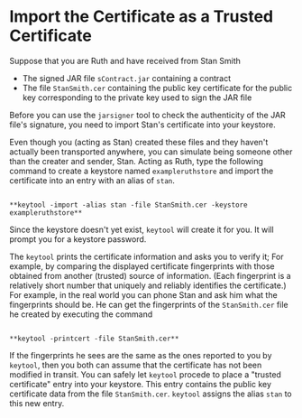 
# Import the Certificate as a Trusted Certificate

Suppose that you are Ruth and have received from Stan Smith

- The signed JAR file `sContract.jar` containing a contract
- The file `StanSmith.cer` containing the public key certificate for the public key corresponding to the private key used to sign the JAR file

Before you can use the `jarsigner` tool to check the authenticity of the JAR file's signature, you need to import Stan's certificate into your keystore.

Even though you (acting as Stan) created these files and they haven't actually been transported anywhere, you can simulate being someone other than the creater and sender, Stan. Acting as Ruth, type the following command to create a keystore named `exampleruthstore` and import the certificate into an entry with an alias of `stan`.

```

**keytool -import -alias stan -file StanSmith.cer -keystore exampleruthstore**

```

Since the keystore doesn't yet exist, `keytool` will create it for you. It will prompt you for a keystore password.

The `keytool` prints the certificate information and asks you to verify it; For example, by comparing the displayed certificate fingerprints with those obtained from another (trusted) source of information. (Each fingerprint is a relatively short number that uniquely and reliably identifies the certificate.) For example, in the real world you can phone Stan and ask him what the fingerprints should be. He can get the fingerprints of the `StanSmith.cer` file he created by executing the command

```

**keytool -printcert -file StanSmith.cer**

```

If the fingerprints he sees are the same as the ones reported to you by `keytool`, then you both can assume that the certificate has not been modified in transit. You can safely let `keytool` procede to place a "trusted certificate" entry into your keystore. This entry contains the public key certificate data from the file `StanSmith.cer`. `keytool` assigns the alias `stan` to this new entry.
